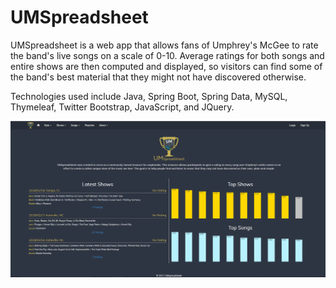 # UMSpreadsheet

UMSpreadsheet is a web app  that allows fans of Umphrey's McGee to rate the band's live songs on a scale of 0-10. Average ratings 
for both songs and entire shows are then computed and displayed, so visitors can find some of the band's best material that they 
might not have discovered otherwise.

Technologies used include Java, Spring Boot, Spring Data, MySQL, Thymeleaf, Twitter Bootstrap, JavaScript, and JQuery.

![alt text](readme_images/ums_home.PNG?raw=true "Home")